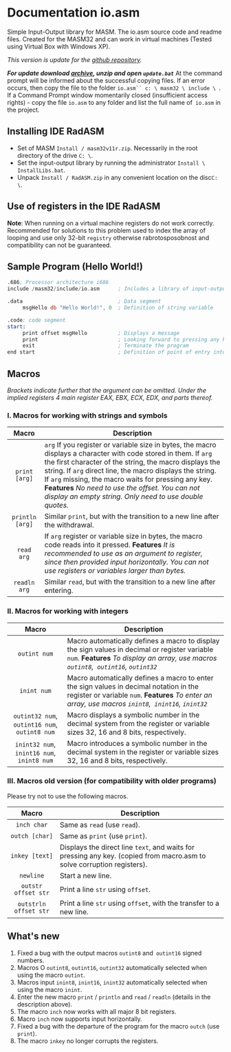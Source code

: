 Documentation io.asm
=====

Simple Input-Output library for MASM. The io.asm source code and readme files. Created for the MASM32 and can work in virtual machines (Tested using Virtual Box with Windows XP).

*This version is update for the [github repository](https://github.com/KubSU/SIOMASM).*

***For update download [archive](https://github.com/fpm2014/fpmio/archive/master.zip), unzip and open `update.bat`*** 
At the command prompt will be informed about the successful copying files. If an error occurs, then copy the file to the folder `io.asm`` c: \ masm32 \ include \ `. If a Command Prompt window momentarily closed (insufficient access rights) - copy the file `io.asm` to any folder and list the full name of` io.asm` in the project.

## Installing IDE RadASM

- Set of MASM `Install / masm32v11r.zip`. Necessarily in the root directory of the drive `C: \`.
- Set the input-output library by running the administrator `Install \ InstallLibs.bat`.
- Unpack `Install / RadASM.zip` in any convenient location on the disc` C: \ `.

## Use of registers in the IDE RadASM

**Note**: When running on a virtual machine registers do not work correctly. Recommended for solutions to this problem used to index the array of looping and use only 32-bit `registry` otherwise rabrotosposobnost and compatibility can not be guaranteed.

## Sample Program (Hello World!)

```nasm
.686; Processor architecture i686
include /masm32/include/io.asm      ; Includes a library of input-output

.data                               ; Data segment
     msgHello db "Hello World!", 0  ; Definition of string variable

.code; code segment
start:
     print offset msgHello          ; Displays a message
     print                          ; Looking forward to pressing any key
     exit                           ; Terminate the program
end start                           ; Definition of point of entry into the program
```

## Macros
*Brackets indicate further that the argument can be omitted.*
*Under the implied registers 4 main register EAX, EBX, ECX, EDX, and parts thereof.*

### I. Macros for working with strings and symbols
Macro | Description
:----------------:|---------
`print [arg]` | `arg` If you register or variable size in bytes, the macro displays a character with code stored in them. If `arg` the first character of the string, the macro displays the string. If `arg` direct line, the macro displays the string. If `arg` missing, the macro waits for pressing any key. **Features** *No need to use the offset. You can not display an empty string. Only need to use double quotes.*
`println [arg]` | Similar `print`, but with the transition to a new line after the withdrawal.
`read arg` | If `arg` register or variable size in bytes, the macro code reads into it pressed. **Features** *It is recommended to use as an argument to register, since then provided input horizontally. You can not use registers or variables larger than bytes.*
`readln arg` | Similar `read`, but with the transition to a new line after entering.

### II. Macros for working with integers
Macro | Description
:----------------:|---------
`outint num` | Macro automatically defines a macro to display the sign values in decimal or register variable `num`. **Features** *To display an array, use macros `outint8`,` outint16`, `outint32`*
`inint num` | Macro automatically defines a macro to enter the sign values in decimal notation in the register or variable `num`. **Features** *To enter an array, use macros `inint8`,` inint16`, `inint32`*
`outint32 num`, `outint16 num`, `outint8 num` | Macro displays a symbolic number in the decimal system from the register or variable sizes 32, 16 and 8 bits, respectively.
`inint32 num`, `inint16 num`, `inint8 num` | Macro introduces a symbolic number in the decimal system in the register or variable sizes 32, 16 and 8 bits, respectively.

### III. Macros old version (for compatibility with older programs)
Please try not to use the following macros.

Macro | Description
:----------------:|---------
`inch char` | Same as `read` (use `read`).
`outch [char]` | Same as `print` (use `print`).
`inkey [text]` | Displays the direct line `text`, and waits for pressing any key. (copied from macro.asm to solve corruption registers).
`newline` | Start a new line.
`outstr offset str` | Print a line `str` using `offset`.
`outstrln offset str` | Print a line `str` using `offset`, with the transfer to a new line.

## What's new

1. Fixed a bug with the output macros `outint8` and` outint16` signed numbers.
2. Macros O `outint8`, `outint16`, `outint32` automatically selected when using the macro `outint`.
3. Macros input `inint8`, `inint16`, `inint32` automatically selected when using the macro `inint`.
4. Enter the new macro `print` / `println` and `read` / `readln` (details in the description above).
5. The macro `inch` now works with all major 8 bit registers.
6. Macro `inch` now supports input horizontally.
6. Fixed a bug with the departure of the program for the macro `outch` (use `print`).
7. The macro `inkey` no longer corrupts the registers.
